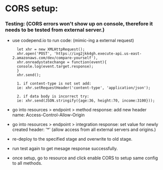 # CORS setup:

### Testing: (CORS errors won't show up on console, therefore it needs to be tested from external server.)

- use codepend.io to run code: (mimic-ing a external request)

        let xhr = new XMLHttpRequest();
        xhr.open('POST', 'https://ixg2jkk4gh.execute-api.us-east-2.amazonaws.com/dev/compare-yourself'),
        xhr.onreadystatechange = function(event){
        console.log(event.target.response);
        }
        xhr.send();

        1. if content-type is not set add:
        ie: xhr.setRequestHeader('content-type', 'application/json');

        2. if data body is incorrect try:
        ie: xhr.send(JSON.stringify({age:36, height:70, income:3100}));

- go into resources > endpoint > method response: add new header name: Access-Control-Allow-Origin
- go into resources > endpoint > integration response: set value for newly created header: '\*' (allow access from all external servers and origins.)
- re-deploy to the specified stage and overwrite to old stage.
- run test again to get mesage response successfully.

- once setup, go to resource and click enable CORS to setup same config to all methods.
